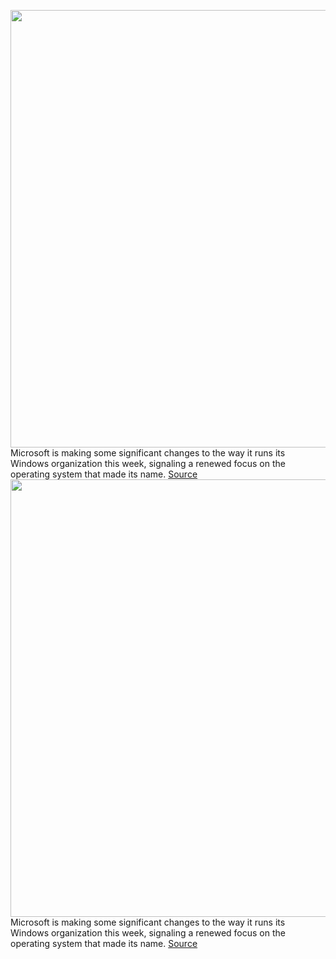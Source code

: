 <img src='https://cdn.vox-cdn.com/thumbor/Pi1qy1klQruVMjt8U36L7YKTxa4=/0x0:1020x681/1200x800/filters:focal(429x260:591x422)/cdn.vox-cdn.com/uploads/chorus_image/image/67169556/windowslogo_1.0.jpg' width='700px' /><br/>
Microsoft is making some significant changes to the way it runs its Windows organization this week, signaling a renewed focus on the operating system that made its name.
<a href='https://www.theverge.com/2020/8/7/21358339/microsoft-windows-reorg-2020-panos-panay-windows-development'> Source <a/><img src='https://cdn.vox-cdn.com/thumbor/Pi1qy1klQruVMjt8U36L7YKTxa4=/0x0:1020x681/1200x800/filters:focal(429x260:591x422)/cdn.vox-cdn.com/uploads/chorus_image/image/67169556/windowslogo_1.0.jpg' width='700px' /><br/>
Microsoft is making some significant changes to the way it runs its Windows organization this week, signaling a renewed focus on the operating system that made its name.
<a href='https://www.theverge.com/2020/8/7/21358339/microsoft-windows-reorg-2020-panos-panay-windows-development'> Source <a/>
